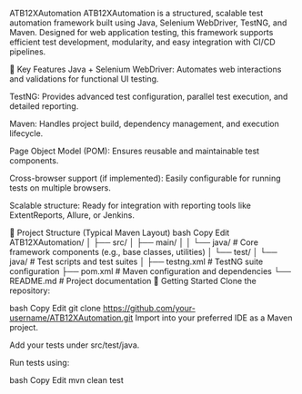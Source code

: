 ATB12XAutomation
ATB12XAutomation is a structured, scalable test automation framework built using Java, Selenium WebDriver, TestNG, and Maven. Designed for web application testing, this framework supports efficient test development, modularity, and easy integration with CI/CD pipelines.

🔧 Key Features
Java + Selenium WebDriver: Automates web interactions and validations for functional UI testing.

TestNG: Provides advanced test configuration, parallel test execution, and detailed reporting.

Maven: Handles project build, dependency management, and execution lifecycle.

Page Object Model (POM): Ensures reusable and maintainable test components.

Cross-browser support (if implemented): Easily configurable for running tests on multiple browsers.

Scalable structure: Ready for integration with reporting tools like ExtentReports, Allure, or Jenkins.

📁 Project Structure (Typical Maven Layout)
bash
Copy
Edit
ATB12XAutomation/
│
├── src/
│   ├── main/
│   │   └── java/          # Core framework components (e.g., base classes, utilities)
│   └── test/
│       └── java/          # Test scripts and test suites
│
├── testng.xml             # TestNG suite configuration
├── pom.xml                # Maven configuration and dependencies
└── README.md              # Project documentation
🚀 Getting Started
Clone the repository:

bash
Copy
Edit
git clone https://github.com/your-username/ATB12XAutomation.git
Import into your preferred IDE as a Maven project.

Add your tests under src/test/java.

Run tests using:

bash
Copy
Edit
mvn clean test
